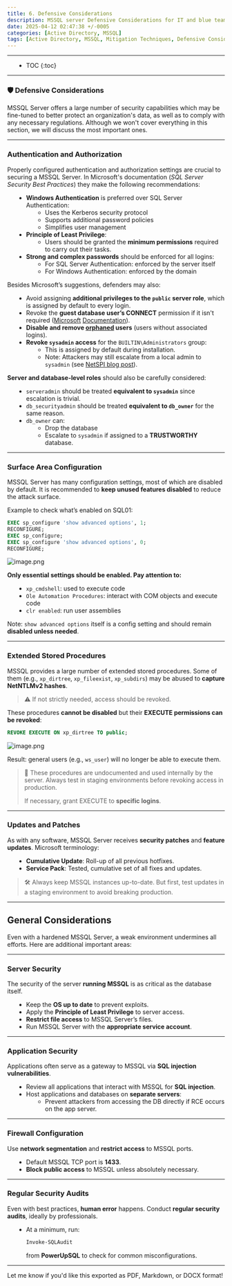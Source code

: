 ```yaml
---
title: 6. Defensive Considerations
description: MSSQL server Defensive Considerations for IT and blue team
date: 2025-04-12 02:47:38 +/-0005
categories: [Active Directory, MSSQL]
tags: [Active Directory, MSSQL, Mitigation Techniques, Defensive Considerations , HTB Academy]
---
```


<style>
  details {
    margin: 20px 0;
  }

  summary {
    font-weight: bold;
    cursor: pointer;
  }

  summary:hover {
    color: #007BFF;
  }

  ul {
    margin-left: 20px;
  }
</style>
---
* TOC
{:toc}

---

### 🛡️ Defensive Considerations

MSSQL Server offers a large number of security capabilities which may be fine-tuned to better protect an organization's data, as well as to comply with any necessary regulations. Although we won't cover everything in this section, we will discuss the most important ones.

---

### **Authentication and Authorization**

Properly configured authentication and authorization settings are crucial to securing a MSSQL Server. In Microsoft's documentation (*SQL Server Security Best Practices*) they make the following recommendations:

- **Windows Authentication** is preferred over SQL Server Authentication:
    - Uses the Kerberos security protocol
    - Supports additional password policies
    - Simplifies user management
- **Principle of Least Privilege**:
    - Users should be granted the **minimum permissions** required to carry out their tasks.
- **Strong and complex passwords** should be enforced for all logins:
    - For SQL Server Authentication: enforced by the server itself
    - For Windows Authentication: enforced by the domain

Besides Microsoft’s suggestions, defenders may also:

- Avoid assigning **additional privileges to the `public` server role**, which is assigned by default to every login.
- Revoke the **guest database user’s CONNECT** permission if it isn't required ([Microsoft](https://learn.microsoft.com/) [Documentation](https://learn.microsoft.com/en-us/sql/relational-databases/policy-based-management/guest-permissions-on-user-databases?view=sql-server-ver16)).
- **Disable and remove [orphaned](https://learn.microsoft.com/en-us/sql/sql-server/failover-clusters/troubleshoot-orphaned-users-sql-server?view=sql-server-ver16) users** (users without associated logins).
- **Revoke `sysadmin` access** for the `BUILTIN\Administrators` group:
    - This is assigned by default during installation.
    - Note: Attackers may still escalate from a local admin to `sysadmin` (see [NetSPI blog post](https://www.netspi.com/blog/technical-blog/network-pentesting/get-sql-server-sysadmin-privileges-local-admin-powerupsql/)).

**Server and database-level roles** should also be carefully considered:

- `serveradmin` should be treated **equivalent to `sysadmin`** since escalation is trivial.
- `db_securityadmin` should be treated **equivalent to `db_owner`** for the same reason.
- `db_owner` can:
    - Drop the database
    - Escalate to `sysadmin` if assigned to a **TRUSTWORTHY** database.

---

### **Surface Area Configuration**

MSSQL Server has many configuration settings, most of which are disabled by default. It is recommended to **keep unused features disabled** to reduce the attack surface.

Example to check what’s enabled on SQL01:

```sql
EXEC sp_configure 'show advanced options', 1;
RECONFIGURE;
EXEC sp_configure;
EXEC sp_configure 'show advanced options', 0;
RECONFIGURE;
```

![image.png](https://file.notion.so/f/f/2ab6ea37-5cd9-465e-a988-79fae76207cd/7dc416bb-c994-44d6-9547-ed0ccceeb798/image.png?table=block&id=1d385370-06ca-8044-b873-c8cfd12ef112&spaceId=2ab6ea37-5cd9-465e-a988-79fae76207cd&expirationTimestamp=1744524000000&signature=JisSC2Bn27WDT-lx25BQhS8yRgpIBRjhvI-7Dna6xpc&downloadName=image.png)

**Only essential settings should be enabled. Pay attention to:**

- `xp_cmdshell`: used to execute code
- `Ole Automation Procedures`: interact with COM objects and execute code
- `clr enabled`: run user assemblies

Note: `show advanced options` itself is a config setting and should remain **disabled unless needed**.

---

### **Extended Stored Procedures**

MSSQL provides a large number of extended stored procedures. Some of them (e.g., `xp_dirtree`, `xp_fileexist`, `xp_subdirs`) may be abused to **capture NetNTLMv2 hashes**.

> ⚠️ If not strictly needed, access should be revoked.
> 

These procedures **cannot be disabled** but their **EXECUTE permissions can be revoked**:

```sql
REVOKE EXECUTE ON xp_dirtree TO public;
```

![image.png](https://file.notion.so/f/f/2ab6ea37-5cd9-465e-a988-79fae76207cd/48237966-c1bb-4a89-b339-08d305449caa/image.png?table=block&id=1d385370-06ca-8088-bbc3-e55721e5ed5b&spaceId=2ab6ea37-5cd9-465e-a988-79fae76207cd&expirationTimestamp=1744524000000&signature=AvZmN61jk-BK6TsDMVNAee_9-rPNamFCGKabC6Bfv20&downloadName=image.png)

Result: general users (e.g., `ws_user`) will no longer be able to execute them.

> 📝 These procedures are undocumented and used internally by the server.
Always test in staging environments before revoking access in production.
> 
> 
> If necessary, grant EXECUTE to **specific logins**.
> 

---

### **Updates and Patches**

As with any software, MSSQL Server receives **security patches** and **feature updates**. Microsoft terminology:

- **Cumulative Update**: Roll-up of all previous hotfixes.
- **Service Pack**: Tested, cumulative set of all fixes and updates.

> 🛠️ Always keep MSSQL instances up-to-date.
But first, test updates in a staging environment to avoid breaking production.
> 

---

## **General Considerations**

Even with a hardened MSSQL Server, a weak environment undermines all efforts. Here are additional important areas:

---

### **Server Security**

The security of the server **running MSSQL** is as critical as the database itself.

- Keep the **OS up to date** to prevent exploits.
- Apply the **Principle of Least Privilege** to server access.
- **Restrict file access** to MSSQL Server’s files.
- Run MSSQL Server with the **appropriate service account**.

---

### **Application Security**

Applications often serve as a gateway to MSSQL via **SQL injection vulnerabilities**.

- Review all applications that interact with MSSQL for **SQL injection**.
- Host applications and databases on **separate servers**:
    - Prevent attackers from accessing the DB directly if RCE occurs on the app server.

---

### **Firewall Configuration**

Use **network segmentation** and **restrict access** to MSSQL ports.

- Default MSSQL TCP port is **1433**.
- **Block public access** to MSSQL unless absolutely necessary.

---

### **Regular Security Audits**

Even with best practices, **human error** happens. Conduct **regular security audits**, ideally by professionals.

- At a minimum, run:
    
    ```powershell
    Invoke-SQLAudit
    ```
    
    from **PowerUpSQL** to check for common misconfigurations.
    

---

Let me know if you'd like this exported as PDF, Markdown, or DOCX format!